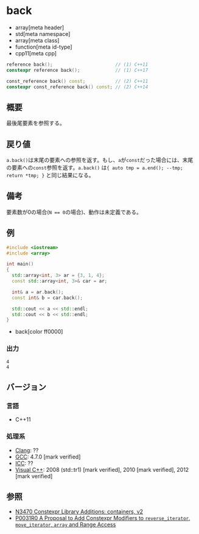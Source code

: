 # back
* array[meta header]
* std[meta namespace]
* array[meta class]
* function[meta id-type]
* cpp11[meta cpp]

```cpp
reference back();                       // (1) C++11
constexpr reference back();             // (1) C++17

const_reference back() const;           // (2) C++11
constexpr const_reference back() const; // (2) C++14
```

## 概要
最後尾要素を参照する。


## 戻り値
`a.back()`は末尾の要素への参照を返す。もし、`a`が`const`だった場合には、末尾の要素への`const`参照を返す。`a.back()` は`{ auto tmp = a.end(); --tmp; return *tmp; }` と同じ結果になる。

## 備考
要素数が0の場合(`N == 0`の場合)、動作は未定義である。


## 例
```cpp example
#include <iostream>
#include <array>

int main()
{
  std::array<int, 3> ar = {3, 1, 4};
  const std::array<int, 3>& car = ar;

  int& a = ar.back();
  const int& b = car.back();

  std::cout << a << std::endl;
  std::cout << b << std::endl;
}
```
* back[color ff0000]


### 出力
```
4
4
```

## バージョン
### 言語
- C++11


### 処理系
- [Clang](/implementation.md#clang): ??
- [GCC](/implementation.md#gcc): 4.7.0 [mark verified]
- [ICC](/implementation.md#icc): ??
- [Visual C++](/implementation.md#visual_cpp): 2008 (std::tr1) [mark verified], 2010 [mark verified], 2012 [mark verified]


## 参照
- [N3470 Constexpr Library Additions: containers, v2](http://www.open-std.org/jtc1/sc22/wg21/docs/papers/2012/n3470.html)
- [P0031R0 A Proposal to Add Constexpr Modifiers to `reverse_iterator`, `move_iterator`, `array` and Range Access](http://www.open-std.org/jtc1/sc22/wg21/docs/papers/2015/p0031r0.html)
